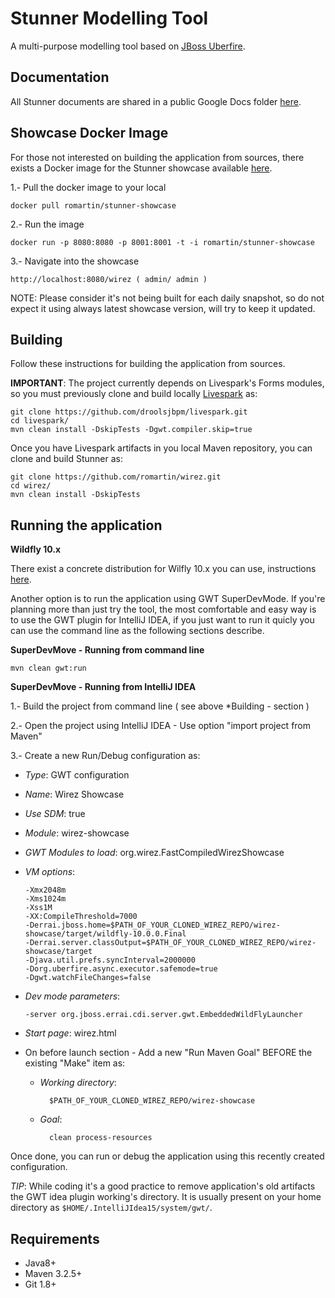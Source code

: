 Stunner Modelling Tool
=======================

A multi-purpose modelling tool based on [JBoss Uberfire](http://www.uberfireframework.org/).                         

Documentation
-------------

All Stunner documents are shared in a public Google Docs folder [here](https://drive.google.com/open?id=0B5LZ7oQ3Bza2Qk1GY1ZPeEN6Q0E).

Showcase Docker Image
---------------------

For those not interested on building the application from sources, there exists a Docker image for the Stunner showcase available [here](https://hub.docker.com/r/romartin/stunner-showcase/).             

1.- Pull the docker image to your local            

    docker pull romartin/stunner-showcase
    
2.- Run the image                 

    docker run -p 8080:8080 -p 8001:8001 -t -i romartin/stunner-showcase

3.- Navigate into the showcase               

    http://localhost:8080/wirez ( admin/ admin )

NOTE: Please consider it's not being built for each daily snapshot, so do not expect it using always latest showcase version, will try to keep it updated.            

Building
--------

Follow these instructions for building the application from sources.            

**IMPORTANT**: The project currently depends on Livespark's Forms modules, so you must previously clone and build locally [Livespark](https://github.com/droolsjbpm/livespark) as:

	git clone https://github.com/droolsjbpm/livespark.git
	cd livespark/
	mvn clean install -DskipTests -Dgwt.compiler.skip=true

Once you have Livespark artifacts in you local Maven repository, you can clone and build Stunner as:

	git clone https://github.com/romartin/wirez.git
	cd wirez/
	mvn clean install -DskipTests

Running the application
-----------------------

**Wildfly 10.x**

There exist a concrete distribution for Wilfly 10.x you can use, instructions [here](./wirez-distros/src/main/wildfly/README.md).

Another option is to run the application using GWT SuperDevMode. If you're planning more than just try the tool, 
the most comfortable and easy way is to use the GWT plugin for IntelliJ IDEA, if you just want to run it quicly you can use the command line as the following sections describe.                                  

**SuperDevMove - Running from command line**                                          

    mvn clean gwt:run

**SuperDevMove - Running from IntelliJ IDEA**                                          

1.- Build the project from command line ( see above *Building  - section )             
  
2.- Open the project using IntelliJ IDEA - Use option "import project from Maven"                 
  
3.- Create a new Run/Debug configuration as:                
  - *Type*: GWT configuration                  
  - *Name*: Wirez Showcase                     
  - *Use SDM*: true                  
  - *Module*: wirez-showcase             
  - *GWT Modules to load*: org.wirez.FastCompiledWirezShowcase             
  - *VM options*: 
        
        -Xmx2048m
        -Xms1024m
        -Xss1M
        -XX:CompileThreshold=7000
        -Derrai.jboss.home=$PATH_OF_YOUR_CLONED_WIREZ_REPO/wirez-showcase/target/wildfly-10.0.0.Final
        -Derrai.server.classOutput=$PATH_OF_YOUR_CLONED_WIREZ_REPO/wirez-showcase/target
        -Djava.util.prefs.syncInterval=2000000
        -Dorg.uberfire.async.executor.safemode=true
        -Dgwt.watchFileChanges=false
                      
  - *Dev mode parameters*: 
        
        -server org.jboss.errai.cdi.server.gwt.EmbeddedWildFlyLauncher
                      
  - *Start page*: wirez.html                  
  
  - On before launch section - Add a new "Run Maven Goal" BEFORE the existing "Make" item as:                
    - *Working directory*: 
        
            $PATH_OF_YOUR_CLONED_WIREZ_REPO/wirez-showcase
                          
    - *Goal*: 
        
            clean process-resources                 
  
Once done, you can run or debug the application using this recently created configuration.                   
  
*TIP*: While coding it's a good practice to remove application's old artifacts the GWT idea plugin working's directory. It is usually present on your home directory as `$HOME/.IntelliJIdea15/system/gwt/`.                        

Requirements
------------
* Java8+          
* Maven 3.2.5+       
* Git 1.8+        
